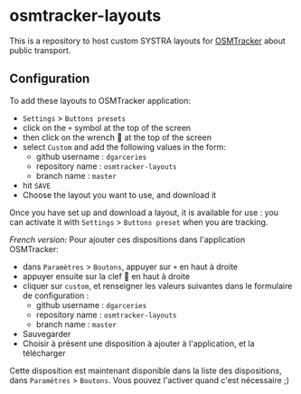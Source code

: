 # osmtracker-layouts
This is a repository to host custom SYSTRA layouts for [OSMTracker](https://gitlab.com/systra/simple-transit-network-definition/osmtracker-android) about public transport.

## Configuration

To add these layouts to OSMTracker application:
* `Settings` > `Buttons presets`
* click on the `+` symbol at the top of the screen
* then click on the wrench :wrench: at the top of the screen
* select `Custom` and add the following values in the form:
    * github username : `dgarceries`
    * repository name : `osmtracker-layouts`
    * branch name : `master`
* hit `SAVE`
* Choose the layout you want to use, and download it

Once you have set up and download a layout, it is available for use : you can activate it with `Settings` > `Buttons preset`  when you are tracking.

*French version:*
Pour ajouter ces dispositions dans l'application OSMTracker:
* dans `Paramètres` > `Boutons`, appuyer sur `+` en haut à droite
* appuyer ensuite sur la clef :wrench: en haut à droite
* cliquer sur `custom`, et renseigner les valeurs suivantes dans le formulaire de configuration :
  * github username : `dgarceries`
  * repository name : `osmtracker-layouts`
  * branch name : `master`
* Sauvegarder
* Choisir à présent une disposition à ajouter à l'application, et la télécharger

Cette disposition est maintenant disponible dans la liste des dispositions, dans `Paramètres` > `Boutons`. Vous pouvez l'activer quand c'est nécessaire ;)
